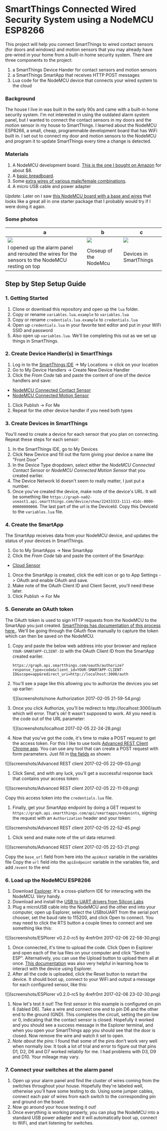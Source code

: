 # SmartThings Connected Wired Security System using a NodeMCU ESP8266

This project will help you connect SmartThings to wired contact sensors (for doors and windows) and motion sensors that you may already have pre-wired in your home from a built-in home security system. There are three components to the project:

1. a SmartThings Device Hander for contact sensors and motion sensors
2. a SmartThings SmartApp that receives HTTP POST messages
3. Lua code for the NodeMCU device that connects your wired system to the cloud

### Background

The house I live in was built in the early 90s and came with a built-in home security system. I'm not interested in using the outdated alarm system panel, but I wanted to connect the contact sensors in my doors and the motion sensor in my house to SmartThings. I learned about the NodeMCU ESP8266, a small, cheap, programmable development board that has WiFi built in. I set out to connect my door and motion sensors to the NodeMCU and program it to update SmartThings every time a change is detected.

### Materials

1. A NodeMCU development board. [This is the one I bought on Amazon](https://www.amazon.com/gp/product/B010O1G1ES/ref=as_li_tl?ie=UTF8&camp=1789&creative=9325&creativeASIN=B010O1G1ES&linkCode=as2&tag=heythisisnate-20&linkId=2234c680df64af67b74eb313b8ca82df) for about $8. 
1. A [basic breadboard](https://www.amazon.com/gp/search/ref=as_li_qf_sp_sr_il_tl?ie=UTF8&tag=heythisisnate-20&keywords=B01N12ZULY&index=aps&camp=1789&creative=9325&linkCode=xm2&linkId=ea15eee83d4897e13cfab03e3ffea1b3).
1. Some [extra wires of various male/female combinations](https://www.amazon.com/gp/product/B01FSGGJLY/ref=as_li_tl?ie=UTF8&tag=heythisisnate-20&camp=1789&creative=9325&linkCode=as2&creativeASIN=B01FSGGJLY&linkId=c23cd9573b73d437a52781fee10722e6).
1. A micro USB cable and power adapter

_Update:_ Later on I saw [this NodeMCU board with a base and wires](https://www.amazon.com/gp/product/B016W46I9E/ref=as_li_tl?ie=UTF8&tag=heythisisnate-20&camp=1789&creative=9325&linkCode=as2&creativeASIN=B016W46I9E&linkId=2f2844286a96021450f0da09cd3513f0) that looks like a great all in one starter package that I probably would try if I were doing it again.

### Some photos

| a | b | c |
| --- | --- | --- |
| ![](pics/20170129_104032_sm.jpg) | ![](pics/20170129_102807_sm.jpg) | ![](pics/Screenshot_20170129-233727.png) |
|  I opened up the alarm panel and rerouted the wires for the sensors to the NodeMCU resting on top | Closeup of the NodeMcu | Devices in SmartThings |

## Step by Step Setup Guide

### 1. Getting Started

1. Clone or download this repository and open up the `lua` folder.
1. Copy or rename `variables.lua.example` to `variables.lua`
1. Copy or rename `credentials.lua.example` to `credentials.lua`
1. Open up `credentials.lua` in your favorite text editor and put in your WiFi SSID and password
1. Also open up `variables.lua`. We'll be completing this out as we set up things in SmartThings.

### 2. Create Device Handler(s) in SmartThings

1. Log in to the [SmartThings IDE](https://graph.api.smartthings.com) -> My Locations -> click on your location
1. Go to My Device Handlers -> Create New Device Handler
1. Click the _From Code_ tab and paste the content of one of the device handlers and save:
  * [NodeMCU Connected Contact Sensor](https://raw.githubusercontent.com/heythisisnate/SmartThingsPublic/master/devicetypes/heythisisnate/nodemcu-connected-contact-sensor.src/nodemcu-connected-contact-sensor.groovy)
  * [NodeMCU Connected Motion Sensor](https://raw.githubusercontent.com/heythisisnate/SmartThingsPublic/master/devicetypes/heythisisnate/nodemcu-connected-motion-sensor.src/nodemcu-connected-motion-sensor.groovy)
1. Click Publish -> For Me
1. Repeat for the other device handler if you need both types


### 3. Create Devices in SmartThings

You'll need to create a device for each sensor that you plan on connecting. Repeat these steps for each sensor:

1. In the SmartThings IDE, go to My Devices
1. Click New Device and fill out the form giving your device a name like "Front Door"
1. In the Device Type dropdown, select either the _NodeMCU Connected Contact Sensor_ or _NodeMCU Connected Motion Sensor_ that you created earlier.
1. The Device Network Id doesn't seem to really matter, I just put a number.
1. Once you've created the device, make note of the device's URL. It will be something like `https://graph-na02-useast1.api.smartthings.com/device/show/22433333-1111-41dc-0000-00000000000`. The last part of the url is the DeviceId. Copy this DeviceId to the `variables.lua` file.

### 4. Create the SmartApp

The SmartApp receives data from your NodeMCU device, and updates the status of your devices in SmartThings.

1. Go to My SmartApps -> New SmartApp
1. Click the _From Code_ tab and paste the content of the SmartApp:
  * [Cloud Sensor](https://raw.githubusercontent.com/heythisisnate/SmartThingsPublic/master/smartapps/heythisisnate/cloud-sensor.src/cloud-sensor.groovy)
1. Once the SmartApp is created, click the edit icon or go to App Settings -> OAuth and enable OAuth and save.
1. Make note of the OAuth Client ID and Client Secret, you'll need these later.
1. Click Publish -> For Me

### 5. Generate an OAuth token

The OAuth token is used to sign HTTP requests from the NodeMCU to the SmartApp you just created. [SmartThings has documentation of this process here.](http://docs.smartthings.com/en/latest/smartapp-web-services-developers-guide/authorization.html). We'll be going through the OAuth flow manually to capture the token which can then be saved on the NodeMCU.

1. Copy and paste the below web address into your browser and replace `YOUR-SMARTAPP-CLIENT-ID` with the OAuth Client ID from the SmartApp created eariler.
   
   ```
   https://graph.api.smartthings.com/oauth/authorize?response_type=code&client_id=YOUR-SMARTAPP-CLIENT-ID&scope=app&redirect_uri=http://localhost:3000/auth
   ```
   
1. You'll see a page like this allowing you to authorize the devices you set up earlier:

   ![](screenshots/none Authorization 2017-02-05 21-59-54.png)

1. Once you click Authorize, you'll be redirect to http://localhost:3000/auth which will error. That's ok! It wasn't supposed to work. All you need is the code out of the URL parameter:

   ![](screenshots/localhost 2017-02-05 22-24-28.png)

1. Now that you've got the code, it's time to make a POST request to get the access token. For this I like to use tools [Advanced REST Client Chrome app](https://chrome.google.com/webstore/detail/advanced-rest-client/hgmloofddffdnphfgcellkdfbfbjeloo?hl=en-US). You can use any tool that can create a POST request with form parameters. Just fill in [the fields](http://docs.smartthings.com/en/latest/smartapp-web-services-developers-guide/authorization.html#get-access-token) as shown:

  ![](screenshots/Advanced REST client 2017-02-05 22-09-03.png)

1. Click Send, and with any luck, you'll get a successful response back that contains your access token:

  ![](screenshots/Advanced REST client 2017-02-05 22-11-09.png)

  Copy this access token into the `credentials.lua` file.

1. Finally, get your SmartApp endpoint by doing a GET request to `https://graph.api.smartthings.com/api/smartapps/endpoints`, signing the request with an `Authorization` header and your token:
  
  ![](screenshots/Advanced REST client 2017-02-05 22-52-45.png)  

1. Click send and make note of the url data returned:
  
  ![](screenshots/Advanced REST client 2017-02-05 22-53-21.png)

  Copy the `base_url` field from here into the `apiHost` variable in the variables file
  Copy the `url` field into the `apiEndpoint` variable in the variables file, and add `/event` to the end

### 6. Load up the NodeMCU ESP8266

1. Download [Esplorer](https://esp8266.ru/esplorer/). It's a cross-platform IDE for interacting with the NodeMCU. _Very_ handy.
1. Download and install the [USB to UART drivers from Silicon Labs](http://www.silabs.com/products/mcu/pages/usbtouartbridgevcpdrivers.aspx)
1. Plug a microUSB cable into the NodeMCU and the other end into your computer, open up Esplorer, select the USBtoUART from the serial port chooser, set the baud rate to 115200, and click Open to connect. You may need to click the RTS button a couple times to connect and see something like this:

  ![](screenshots/ESPlorer v0.2.0-rc5 by 4refr0nt 2017-02-06 22-58-30.png)

1. Once connected, it's time to upload the code. Click Open in Esplorer and open each of the lua files on your computer and click "Send to ESP". Alternatively, you can use the Upload button to upload them all at once. [This documentation](http://esp8266.ru/download/esp8266-doc/Getting%20Started%20with%20the%20ESPlorer%20IDE%20-%20Rui%20Santos.pdf) was also very helpful in learning how to interact with the device using Esplorer.
1. After all the code is uploaded, click the Reset button to restart the device. It should boot up, connect to your WiFi and output a message for each configured sensor, like this:

  ![](screenshots/ESPlorer v0.2.0-rc5 by 4refr0nt 2017-02-06 23-02-30.png)

1. Now let's test it out! The first sensor in this example is configured on pin 6 (labled D6). Take a wire and connect one end to pin D6 and the other end to the ground (GND). This completes the circuit, setting the pin low or 0, indicating that the contact sensor is closed. Hopefully it worked and you should see a success message in the Esplorer terminal, and when you open your SmartThings app you should see that the door is closed. Now remove the wire and watch it set to open.
1. _Note about the pins:_ I found that some of the pins don't work very well when normally _low_. It took a lot of trial and error to figure out that pins D1, D2, D6 and D7 worked reliabliy for me. I had problems with D3, D9 and D10. Your mileage may vary.

### 7. Connect your switches at the alarm panel

1. Open up your alarm panel and find the cluster of wires coming from the switches throughout your house. Hopefully they're labeled well, otherwise you'll have some testing to do. Using some jumper cables, connect each pair of wires from each switch to the corresponding pin and ground on the board.
1. Now go around your house testing it out!
1. Once everything is working properly, you can plug the NodeMCU into a standard USB power adapter and it will automatically boot up, connect to WiFi, and start listening for switches.

